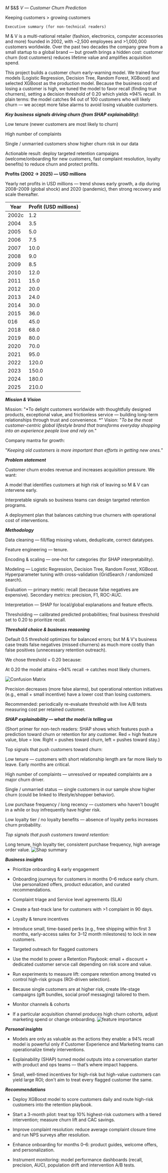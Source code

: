 $M$ $&$ $V$ $—$ $Customer$ $Churn$ $Prediction$

Keeping customers > growing customers

`Executive summary (for non-technical readers)`

M & V is a multi-national retailer (fashion, electronics, computer accessories and more) founded in 2002, with ~2,500 employees and >1,000,000 customers worldwide. Over the past two decades the company grew from a small startup to a global brand — but growth brings a hidden cost: customer churn (lost customers) reduces lifetime value and amplifies acquisition spend.

This project builds a customer churn early-warning model. We trained four models (Logistic Regression, Decision Tree, Random Forest, XGBoost) and selected XGBoost as the production model. Because the business cost of losing a customer is high, we tuned the model to favor recall (finding true churners), setting a decision threshold of 0.20 which yields ≈94% recall. In plain terms: the model catches 94 out of 100 customers who will likely churn — we accept more false alarms to avoid losing valuable customers.

***Key business signals driving churn (from SHAP explainability)***:

Low tenure (newer customers are most likely to churn)

High number of complaints

Single / unmarried customers show higher churn risk in our data

Actionable result: deploy targeted retention campaigns (welcome/onboarding for new customers, fast complaint resolution, loyalty benefits) to reduce churn and protect profits.

**Profits (2002 → 2025) — USD millions**

Yearly net profits in USD millions — trend shows early growth, a dip during 2008–2009 (global shock) and 2020 (pandemic), then strong recovery and scale thereafter.

|Year |	Profit (USD millions)|
------|------------------|
|2002c|	1.2|
|2004|	3.5|
|2005|	5.0|
|2006|	7.5|
|2007|	10.0|
|2008|	9.0|
|2009|	8.5|
|2010|	12.0|
|2011|	15.0|
|2012|	20.0|
|2013|	24.0|
|2014|	30.0|
|2015|	36.0|
|016|	45.0|
|2018|	68.0|
|2019|	80.0|
|2020|	70.0|
|2021|	95.0|
|2022|	120.0|
|2023|	150.0|
|2024|	180.0|
|2025|	210.0|

***Mission & Vision***

Mission: "*To delight customers worldwide with thoughtfully designed products, exceptional value, and frictionless service — building long-term relationships through trust and convenience.
*"
Vision: "*To be the most customer-centric global lifestyle brand that transforms everyday shopping into an experience people love and rely on.*"

Company mantra for growth:

"*Keeping old customers is more important than efforts in getting new ones.*"

*********Problem statement*********

Customer churn erodes revenue and increases acquisition pressure. We want:

A model that identifies customers at high risk of leaving so M & V can intervene early.

Interpretable signals so business teams can design targeted retention programs.

A deployment plan that balances catching true churners with operational cost of interventions.


***Methodology***

Data cleaning — fill/flag missing values, deduplicate, correct datatypes.

Feature engineering — tenure.

Encoding & scaling — one-hot for categories (for SHAP interpretability).

Modeling — Logistic Regression, Decision Tree, Random Forest, XGBoost. Hyperparameter tuning with cross-validation (GridSearch / randomized search).

Evaluation — primary metric: recall (because false negatives are expensive). Secondary metrics: precision, F1, ROC-AUC.

Interpretation — SHAP for local/global explanations and feature effects.

Thresholding — calibrated predicted probabilities; final business threshold set to 0.20 to prioritize recall.

***Threshold choice & business reasoning***

Default 0.5 threshold optimizes for balanced errors; but M & V's business case treats false negatives (missed churners) as much more costly than false positives (unnecessary retention outreach).

We chose threshold = 0.20 because:

At 0.20 the model attains ~94% recall → catches most likely churners.

![Confusion Matrix](plots/confusion_matrix.png)

Precision decreases (more false alarms), but operational retention initiatives (e.g., email + small incentive) have a lower cost than losing customers.

Recommended: periodically re-evaluate threshold with live A/B tests measuring cost per retained customer.

***SHAP explainability — what the model is telling us***

(Short primer for non-tech readers: SHAP shows which features push a prediction toward churn or retention for any customer. Red = high feature value, blue = low. Right = pushes toward churn, left = pushes toward stay.)

Top signals that push customers toward churn:

Low tenure — customers with short relationship length are far more likely to leave. Early months are critical.

High number of complaints — unresolved or repeated complaints are a major churn driver.

Single / unmarried status — single customers in our sample show higher churn (could be linked to lifestyle/shopper behavior).

Low purchase frequency / long recency — customers who haven't bought in a while or buy infrequently have higher risk.

Low loyalty tier / no loyalty benefits — absence of loyalty perks increases churn probability.

*Top signals that push customers toward retention:*

Long tenure, high loyalty tier, consistent purchase frequency, high average order value.
![Shap summary](plots/shap_summary.png)

***Business insights***

- Prioritize onboarding & early engagement

- Onboarding journeys for customers in months 0–6 reduce early churn. Use personalized offers, product education, and curated recommendations.

- Complaint triage and Service level agreements (SLA)

- Create a fast-track lane for customers with >1 complaint in 90 days.

- Loyalty & tenure incentives

- Introduce small, time-based perks (e.g., free shipping within first 3 months, early-access sales for 3–12 month milestones) to lock in new customers.

- Targeted outreach for flagged customers

- Use the model to power a Retention Playbook: email + discount + dedicated customer servce call depending on risk score and value.

- Run experiments to measure lift: compare retention among treated vs control high-risk groups (ROI-driven selection).

- Because single customers are at higher risk, create life-stage campaigns (gift bundles, social proof messaging) tailored to them.

- Monitor channels & cohorts

- If a particular acquisition channel produces high churn cohorts, adjust marketing spend or change onboarding.
![feature importance](plots/feature_importance.png)

***Personal insights***

- Models are only as valuable as the actions they enable: a 94% recall model is powerful only if Customer Experience and Marketing teams can operationalize timely interventions.

- Explainability (SHAP) turned model outputs into a conversation starter with product and ops teams — that’s where impact happens.

- Small, well-timed incentives for high-risk but high-value customers can yield large ROI; don't aim to treat every flagged customer the same.

***Recommendations***

- Deploy XGBoost model to score customers daily and route high-risk customers into the retention playbook.

- Start a 3-month pilot: treat top 10% highest-risk customers with a tiered intervention; measure churn lift and CAC savings.

- Improve complaint resolution: reduce average complaint closure time and run NPS surveys after resolution.

- Enhance onboarding for months 0–6: product guides, welcome offers, and personalization.

- Instrument monitoring: model performance dashboards (recall, precision, AUC), population drift and intervention A/B tests.
